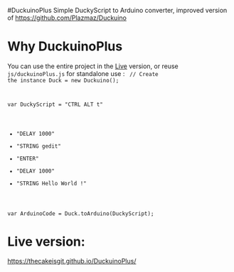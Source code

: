 #DuckuinoPlus
Simple DuckyScript to Arduino converter, improved version of https://github.com/Plazmaz/Duckuino

# Why DuckuinoPlus
You can use the entire project in the [Live](https://thecakeisgit.github.io/DuckuinoPlus/ "DuckuinoPlus Live") version, or reuse <code>js/duckuinoPlus.js</code> for standalone use :
<code>
// Create the instance
Duck = new Duckuino();

var DuckyScript = "CTRL ALT t"
+ "DELAY 1000"
+ "STRING gedit"
+ "ENTER"
+ "DELAY 1000"
+ "STRING Hello World !"

var ArduinoCode = Duck.toArduino(DuckyScript); 
</code>

# Live version:
https://thecakeisgit.github.io/DuckuinoPlus/
